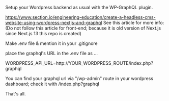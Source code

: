 Setup your Wordpress backend as usual with the WP-GraphQL plugin.

https://www.section.io/engineering-education/create-a-headless-cms-website-using-wordpress-nextjs-and-graphql
See this article for more info: (Do not follow this article for front-end; because it is old version of Next.js since Next.js 13 this repo is created)

Make .env file & mention it in your .gitignore

place the graphql's URL in the .env file as ...

WORDPRESS_API_URL=http://YOUR_WORDPRESS_ROUTE/index.php?graphql

You can find your graphql url via "/wp-admin" route in your wordpress dashboard; check it with /index.php?graphql

That's all.
